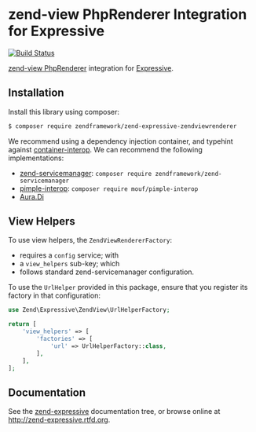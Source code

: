 # zend-view PhpRenderer Integration for Expressive

[![Build Status](https://secure.travis-ci.org/zendframework/zend-expressive-zendviewrenderer.svg?branch=master)](https://secure.travis-ci.org/zendframework/zend-expressive-zendviewrenderer)

[zend-view PhpRenderer](https://github.com/zendframework/zend-view) integration
for [Expressive](https://github.com/zendframework/zend-expressive).

## Installation

Install this library using composer:

```bash
$ composer require zendframework/zend-expressive-zendviewrenderer
```

We recommend using a dependency injection container, and typehint against
[container-interop](https://github.com/container-interop/container-interop). We
can recommend the following implementations:

- [zend-servicemanager](https://github.com/zendframework/zend-servicemanager):
  `composer require zendframework/zend-servicemanager`
- [pimple-interop](https://github.com/moufmouf/pimple-interop):
  `composer require mouf/pimple-interop`
- [Aura.Di](https://github.com/auraphp/Aura.Di)

## View Helpers

To use view helpers, the `ZendViewRendererFactory`:

- requires a `config` service; with
- a `view_helpers` sub-key; which
- follows standard zend-servicemanager configuration.

To use the `UrlHelper` provided in this package, ensure that you register its
factory in that configuration:

```php
use Zend\Expressive\ZendView\UrlHelperFactory;

return [
    'view_helpers' => [
        'factories' => [
            'url' => UrlHelperFactory::class,
        ],
    ],
];
```

## Documentation

See the [zend-expressive](https://github.com/zendframework/zend-expressive/blob/master/doc/book)
documentation tree, or browse online at http://zend-expressive.rtfd.org.
